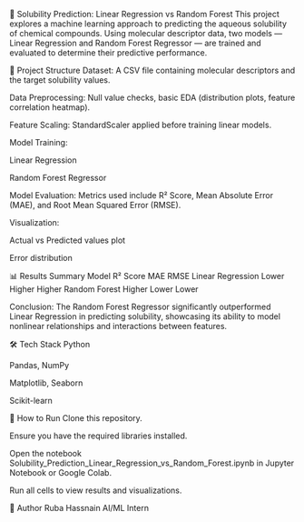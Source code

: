 🧪 Solubility Prediction: Linear Regression vs Random Forest
This project explores a machine learning approach to predicting the aqueous solubility of chemical compounds. Using molecular descriptor data, two models — Linear Regression and Random Forest Regressor — are trained and evaluated to determine their predictive performance.

📁 Project Structure
Dataset: A CSV file containing molecular descriptors and the target solubility values.

Data Preprocessing: Null value checks, basic EDA (distribution plots, feature correlation heatmap).

Feature Scaling: StandardScaler applied before training linear models.

Model Training:

Linear Regression

Random Forest Regressor

Model Evaluation: Metrics used include R² Score, Mean Absolute Error (MAE), and Root Mean Squared Error (RMSE).

Visualization:

Actual vs Predicted values plot

Error distribution

📊 Results Summary
Model	R² Score	MAE	RMSE
Linear Regression	Lower	Higher	Higher
Random Forest	Higher	Lower	Lower

Conclusion: The Random Forest Regressor significantly outperformed Linear Regression in predicting solubility, showcasing its ability to model nonlinear relationships and interactions between features.

🛠️ Tech Stack
Python

Pandas, NumPy

Matplotlib, Seaborn

Scikit-learn

🚀 How to Run
Clone this repository.

Ensure you have the required libraries installed.

Open the notebook Solubility_Prediction_Linear_Regression_vs_Random_Forest.ipynb in Jupyter Notebook or Google Colab.

Run all cells to view results and visualizations.

📌 Author
Ruba Hassnain
AI/ML Intern
